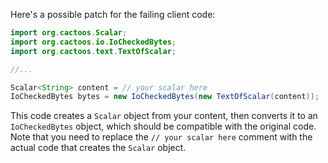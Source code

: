 Here's a possible patch for the failing client code:

```java
import org.cactoos.Scalar;
import org.cactoos.io.IoCheckedBytes;
import org.cactoos.text.TextOfScalar;

//...

Scalar<String> content = // your scalar here
IoCheckedBytes bytes = new IoCheckedBytes(new TextOfScalar(content));
```

This code creates a `Scalar` object from your content, then converts it to an `IoCheckedBytes` object, which should be compatible with the original code. Note that you need to replace the `// your scalar here` comment with the actual code that creates the `Scalar` object.
